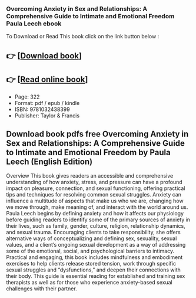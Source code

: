 ### Overcoming Anxiety in Sex and Relationships: A Comprehensive Guide to Intimate and Emotional Freedom Paula Leech ebook

To Download or Read This book click on the link button below :

## 👉  [**[Download book](http://filesbooks.info/download.php?group=book&from=github.com&id=719012&lnk=1066 "Download book")**]

## 👉  [**[Read online book](http://filesbooks.info/download.php?group=book&from=github.com&id=719012&lnk=1066 "Read online book")**]


* Page: 322
* Format: pdf / epub / kindle
* ISBN: 9781032438399
* Publisher: Taylor &amp; Francis



## Download book pdfs free Overcoming Anxiety in Sex and Relationships: A Comprehensive Guide to Intimate and Emotional Freedom  by Paula Leech (English Edition)


Overview
This book gives readers an accessible and comprehensive understanding of how anxiety, stress, and pressure can have a profound impact on pleasure, connection, and sexual functioning, offering practical tips and techniques for resolving common sexual struggles. Anxiety can influence a multitude of aspects that make us who we are, changing how we move through, make meaning of, and interact with the world around us. Paula Leech begins by defining anxiety and how it affects our physiology before guiding readers to identify some of the primary sources of anxiety in their lives, such as family, gender, culture, religion, relationship dynamics, and sexual trauma. Encouraging clients to take responsibility, she offers alternative ways of conceptualizing and defining sex, sexuality, sexual values, and a client’s ongoing sexual development as a way of addressing some of the emotional, social, and psychological barriers to intimacy. Practical and engaging, this book includes mindfulness and embodiment exercises to help clients release stored tension, work through specific sexual struggles and “dysfunctions,” and deepen their connections with their body. This guide is essential reading for established and training sex therapists as well as for those who experience anxiety-based sexual challenges with their partner.



